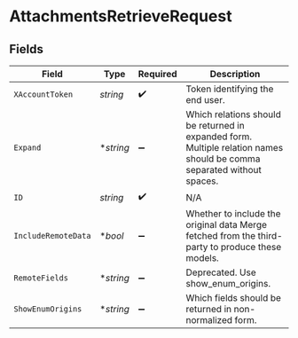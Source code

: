 # AttachmentsRetrieveRequest


## Fields

| Field                                                                                                                  | Type                                                                                                                   | Required                                                                                                               | Description                                                                                                            |
| ---------------------------------------------------------------------------------------------------------------------- | ---------------------------------------------------------------------------------------------------------------------- | ---------------------------------------------------------------------------------------------------------------------- | ---------------------------------------------------------------------------------------------------------------------- |
| `XAccountToken`                                                                                                        | *string*                                                                                                               | :heavy_check_mark:                                                                                                     | Token identifying the end user.                                                                                        |
| `Expand`                                                                                                               | **string*                                                                                                              | :heavy_minus_sign:                                                                                                     | Which relations should be returned in expanded form. Multiple relation names should be comma separated without spaces. |
| `ID`                                                                                                                   | *string*                                                                                                               | :heavy_check_mark:                                                                                                     | N/A                                                                                                                    |
| `IncludeRemoteData`                                                                                                    | **bool*                                                                                                                | :heavy_minus_sign:                                                                                                     | Whether to include the original data Merge fetched from the third-party to produce these models.                       |
| `RemoteFields`                                                                                                         | **string*                                                                                                              | :heavy_minus_sign:                                                                                                     | Deprecated. Use show_enum_origins.                                                                                     |
| `ShowEnumOrigins`                                                                                                      | **string*                                                                                                              | :heavy_minus_sign:                                                                                                     | Which fields should be returned in non-normalized form.                                                                |